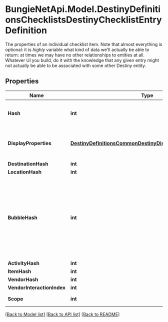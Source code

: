 # BungieNetApi.Model.DestinyDefinitionsChecklistsDestinyChecklistEntryDefinition
The properties of an individual checklist item. Note that almost everything is optional: it is *highly* variable what kind of data we'll actually be able to return: at times we may have no other relationships to entities at all.  Whatever UI you build, do it with the knowledge that any given entry might not actually be able to be associated with some other Destiny entity.
## Properties

Name | Type | Description | Notes
------------ | ------------- | ------------- | -------------
**Hash** | **int** | The identifier for this Checklist entry. Guaranteed unique only within this Checklist Definition, and not globally/for all checklists. | [optional] 
**DisplayProperties** | [**DestinyDefinitionsCommonDestinyDisplayPropertiesDefinition**](DestinyDefinitionsCommonDestinyDisplayPropertiesDefinition.md) | Even if no other associations exist, we will give you *something* for display properties. In cases where we have no associated entities, it may be as simple as a numerical identifier. | [optional] 
**DestinationHash** | **int** |  | [optional] 
**LocationHash** | **int** |  | [optional] 
**BubbleHash** | **int** | Note that a Bubble&#39;s hash doesn&#39;t uniquely identify a \&quot;top level\&quot; entity in Destiny. Only the combination of location and bubble can uniquely identify a place in the world of Destiny: so if bubbleHash is populated, locationHash must too be populated for it to have any meaning.  You can use this property if it is populated to look up the DestinyLocationDefinition&#39;s associated .locationReleases[].activityBubbleName property. | [optional] 
**ActivityHash** | **int** |  | [optional] 
**ItemHash** | **int** |  | [optional] 
**VendorHash** | **int** |  | [optional] 
**VendorInteractionIndex** | **int** |  | [optional] 
**Scope** | **int** | The scope at which this specific entry can be computed. | [optional] 

[[Back to Model list]](../README.md#documentation-for-models) [[Back to API list]](../README.md#documentation-for-api-endpoints) [[Back to README]](../README.md)

